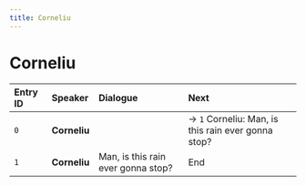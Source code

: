 ```yaml
---
title: Corneliu
---
```


# Corneliu


| Entry ID | Speaker | Dialogue | Next |
| :------- | :------ | :------- | :------------ |
| `0` | **Corneliu** |  | → `1` Corneliu: Man, is this rain ever gonna stop? |
| `1` | **Corneliu** | Man, is this rain ever gonna stop? | End |
